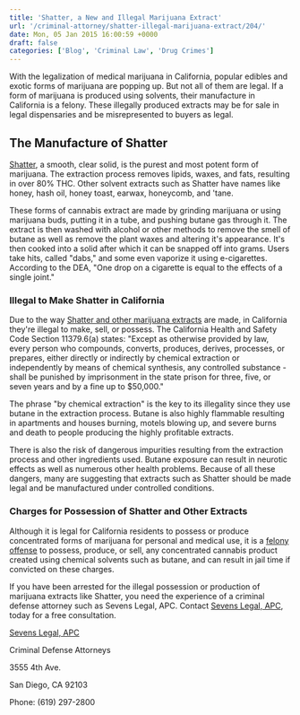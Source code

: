 ```yaml
---
title: 'Shatter, a New and Illegal Marijuana Extract'
url: '/criminal-attorney/shatter-illegal-marijuana-extract/204/'
date: Mon, 05 Jan 2015 16:00:59 +0000
draft: false
categories: ['Blog', 'Criminal Law', 'Drug Crimes']
---
```


With the legalization of medical marijuana in California, popular edibles and exotic forms of marijuana are popping up. But not all of them are legal. If a form of marijuana is produced using solvents, their manufacture in California is a felony. These illegally produced extracts may be for sale in legal dispensaries and be misrepresented to buyers as legal.

The Manufacture of Shatter
--------------------------

[Shatter](https://www.sevenslegal.com/ "Sevens Legal, APC"), a smooth, clear solid, is the purest and most potent form of marijuana. The extraction process removes lipids, waxes, and fats, resulting in over 80% THC. Other solvent extracts such as Shatter have names like honey, hash oil, honey toast, earwax, honeycomb, and 'tane.

These forms of cannabis extract are made by grinding marijuana or using marijuana buds, putting it in a tube, and pushing butane gas through it. The extract is then washed with alcohol or other methods to remove the smell of butane as well as remove the plant waxes and altering it's appearance. It's then cooked into a solid after which it can be snapped off into grams. Users take hits, called "dabs," and some even vaporize it using e-cigarettes. According to the DEA, "One drop on a cigarette is equal to the effects of a single joint."

### Illegal to Make Shatter in California

Due to the way [Shatter and other marijuana extracts](https://www.sevenslegal.com/ "Sevens Legal, APC") are made, in California they're illegal to make, sell, or possess. The California Health and Safety Code Section 11379.6(a) states: "Except as otherwise provided by law, every person who compounds, converts, produces, derives, processes, or prepares, either directly or indirectly by chemical extraction or independently by means of chemical synthesis, any controlled substance - shall be punished by imprisonment in the state prison for three, five, or seven years and by a fine up to $50,000."

The phrase "by chemical extraction" is the key to its illegality since they use butane in the extraction process. Butane is also highly flammable resulting in apartments and houses burning, motels blowing up, and severe burns and death to people producing the highly profitable extracts.

There is also the risk of dangerous impurities resulting from the extraction process and other ingredients used. Butane exposure can result in neurotic effects as well as numerous other health problems. Because of all these dangers, many are suggesting that extracts such as Shatter should be made legal and be manufactured under controlled conditions.

### Charges for Possession of Shatter and Other Extracts

Although it is legal for California residents to possess or produce concentrated forms of marijuana for personal and medical use, it is a [felony offense](https://www.sevenslegal.com/ "Sevens Legal, APC") to possess, produce, or sell, any concentrated cannabis product created using chemical solvents such as butane, and can result in jail time if convicted on these charges.

If you have been arrested for the illegal possession or production of marijuana extracts like Shatter, you need the experience of a criminal defense attorney such as Sevens Legal, APC. Contact [Sevens Legal, APC](https://www.sevenslegal.com/ "Sevens Legal, APC"), today for a free consultation.

[Sevens Legal, APC](https://www.sevenslegal.com/ "Sevens Legal, APC")

Criminal Defense Attorneys

3555 4th Ave.

San Diego, CA 92103

Phone: (619) 297-2800